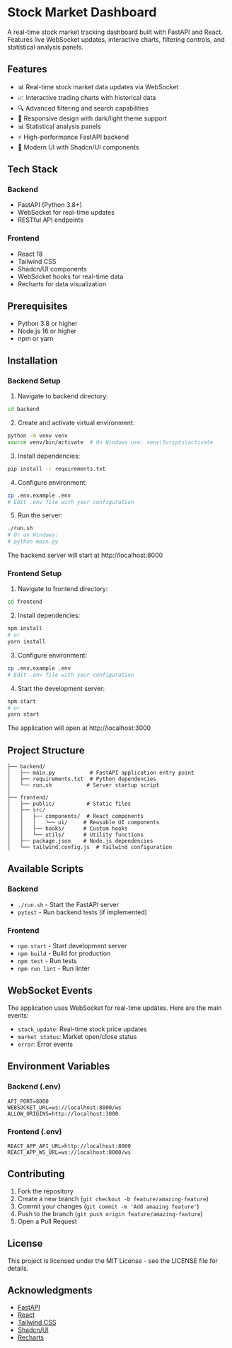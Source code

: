 # Stock Market Dashboard

A real-time stock market tracking dashboard built with FastAPI and React. Features live WebSocket updates, interactive charts, filtering controls, and statistical analysis panels.

## Features

- 📊 Real-time stock market data updates via WebSocket
- 📈 Interactive trading charts with historical data
- 🔍 Advanced filtering and search capabilities
- 📱 Responsive design with dark/light theme support
- 📊 Statistical analysis panels
- ⚡ High-performance FastAPI backend
- 🎨 Modern UI with Shadcn/UI components

## Tech Stack

### Backend
- FastAPI (Python 3.8+)
- WebSocket for real-time updates
- RESTful API endpoints

### Frontend
- React 18
- Tailwind CSS
- Shadcn/UI components
- WebSocket hooks for real-time data
- Recharts for data visualization

## Prerequisites

- Python 3.8 or higher
- Node.js 16 or higher
- npm or yarn

## Installation

### Backend Setup

1. Navigate to backend directory:
```bash
cd backend
```

2. Create and activate virtual environment:
```bash
python -m venv venv
source venv/bin/activate  # On Windows use: venv\Scripts\activate
```

3. Install dependencies:
```bash
pip install -r requirements.txt
```

4. Configure environment:
```bash
cp .env.example .env
# Edit .env file with your configuration
```

5. Run the server:
```bash
./run.sh
# Or on Windows:
# python main.py
```

The backend server will start at http://localhost:8000

### Frontend Setup

1. Navigate to frontend directory:
```bash
cd frontend
```

2. Install dependencies:
```bash
npm install
# or
yarn install
```

3. Configure environment:
```bash
cp .env.example .env
# Edit .env file with your configuration
```

4. Start the development server:
```bash
npm start
# or
yarn start
```

The application will open at http://localhost:3000

## Project Structure

```
├── backend/
│   ├── main.py           # FastAPI application entry point
│   ├── requirements.txt  # Python dependencies
│   └── run.sh           # Server startup script
│
├── frontend/
│   ├── public/          # Static files
│   ├── src/
│   │   ├── components/  # React components
│   │   │   └── ui/     # Reusable UI components
│   │   ├── hooks/      # Custom hooks
│   │   └── utils/      # Utility functions
│   ├── package.json    # Node.js dependencies
│   └── tailwind.config.js  # Tailwind configuration
```

## Available Scripts

### Backend

- `./run.sh` - Start the FastAPI server
- `pytest` - Run backend tests (if implemented)

### Frontend

- `npm start` - Start development server
- `npm build` - Build for production
- `npm test` - Run tests
- `npm run lint` - Run linter

## WebSocket Events

The application uses WebSocket for real-time updates. Here are the main events:

- `stock_update`: Real-time stock price updates
- `market_status`: Market open/close status
- `error`: Error events

## Environment Variables

### Backend (.env)
```
API_PORT=8000
WEBSOCKET_URL=ws://localhost:8000/ws
ALLOW_ORIGINS=http://localhost:3000
```

### Frontend (.env)
```
REACT_APP_API_URL=http://localhost:8000
REACT_APP_WS_URL=ws://localhost:8000/ws
```

## Contributing

1. Fork the repository
2. Create a new branch (`git checkout -b feature/amazing-feature`)
3. Commit your changes (`git commit -m 'Add amazing feature'`)
4. Push to the branch (`git push origin feature/amazing-feature`)
5. Open a Pull Request

## License

This project is licensed under the MIT License - see the LICENSE file for details.

## Acknowledgments

- [FastAPI](https://fastapi.tiangolo.com/)
- [React](https://reactjs.org/)
- [Tailwind CSS](https://tailwindcss.com/)
- [Shadcn/UI](https://ui.shadcn.com/)
- [Recharts](https://recharts.org/)
